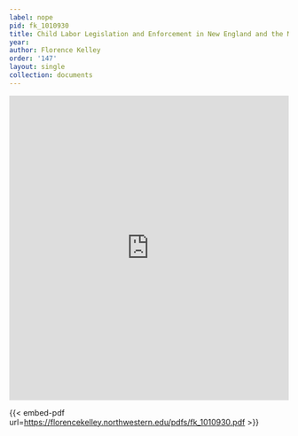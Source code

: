 ```yaml
---
label: nope
pid: fk_1010930
title: Child Labor Legislation and Enforcement in New England and the Middle States
year:
author: Florence Kelley
order: '147'
layout: single
collection: documents
---
```

<iframe src="https://northwestern.app.box.com/embed/s/1iroqeos005a8ni3stj6ubfzyd5pdesv?sortColumn=date&view=list" width="100%" height="550" frameborder="0" allowfullscreen webkitallowfullscreen msallowfullscreen></iframe>


{{< embed-pdf url=https://florencekelley.northwestern.edu/pdfs/fk_1010930.pdf >}}